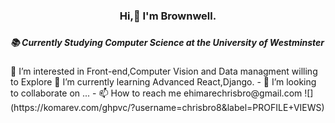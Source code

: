 <center><h3 style="text-align: center;">Hi,👋 I'm Brownwell.<h3></center> 
  
  <h5>📚 Currently Studying Computer Science at the University of Westminster</h5>
 👀 I’m interested in Front-end,Computer Vision and Data managment willing to Explore
 🌱 I’m currently learning Advanced React,Django.
- 💞️ I’m looking to collaborate on ...
- 📫 How to reach me ehimarechrisbro@gmail.com
![](https://komarev.com/ghpvc/?username=chrisbro8&label=PROFILE+VIEWS)
<!---
chrisbro8/chrisbro8 is a ✨ special ✨ repository because its `README.md` (this file) appears on your GitHub profile.
You can click the Preview link to take a look at your changes.
--->

